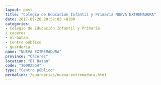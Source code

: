 ```yaml
---
layout: post
title: "Colegio de Educación Infantil y Primaria NUEVA EXTREMADURA"
date: 2017-09-20 20:57:05 +0200
categories:
- Colegio de Educación Infantil y Primaria
- caceres
- el-batan
- Centro público
- guarderia
name: "NUEVA EXTREMADURA"
province: "Cáceres"
location: "El Batan"
code: "10002564"
type: "Centro público"
permalink: /guarderias/nueva-extremadura.html
---
```

